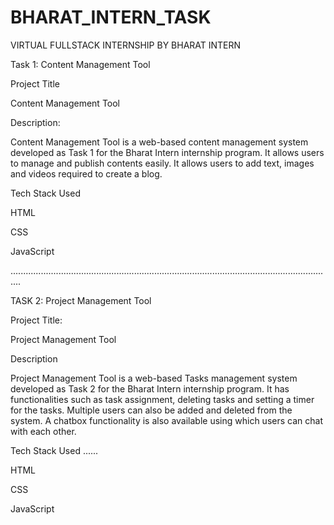 # BHARAT_INTERN_TASK
VIRTUAL FULLSTACK INTERNSHIP BY BHARAT INTERN



Task 1: Content Management Tool




Project Title



Content Management Tool

Description:


Content Management Tool is a web-based content management system developed as Task 1 for the Bharat Intern internship program. It allows users to manage and publish contents easily. It allows users to add text, images and videos required to create a blog.

Tech Stack Used


HTML


CSS


JavaScript


................................................................................................................................


TASK 2: Project Management Tool



Project Title:


Project Management Tool


Description



Project Management Tool is a web-based Tasks management system developed as Task 2 for the Bharat Intern internship program. It has functionalities such as task assignment, deleting tasks and setting a timer for the tasks.
Multiple users can also be added and deleted from the system.
A chatbox functionality is also available using which users can chat with each other.

Tech Stack Used
......


HTML


CSS


JavaScript
